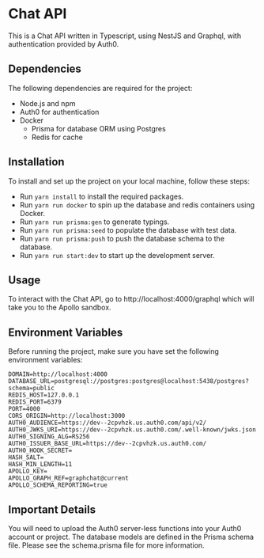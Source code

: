 # Chat API

This is a Chat API written in Typescript, using NestJS and Graphql, with authentication provided by Auth0.

## Dependencies

The following dependencies are required for the project:

- Node.js and npm
- Auth0 for authentication
- Docker
  - Prisma for database ORM using Postgres
  - Redis for cache

## Installation

To install and set up the project on your local machine, follow these steps:

- Run `yarn install` to install the required packages.
- Run `yarn run docker` to spin up the database and redis containers using Docker.
- Run `yarn run prisma:gen` to generate typings.
- Run `yarn run prisma:seed` to populate the database with test data.
- Run `yarn run prisma:push` to push the database schema to the database.
- Run `yarn run start:dev` to start up the development server.

## Usage

To interact with the Chat API, go to http://localhost:4000/graphql which will take you to the Apollo sandbox.

## Environment Variables

Before running the project, make sure you have set the following environment variables:

```
DOMAIN=http://localhost:4000
DATABASE_URL=postgresql://postgres:postgres@localhost:5438/postgres?schema=public
REDIS_HOST=127.0.0.1
REDIS_PORT=6379
PORT=4000
CORS_ORIGIN=http://localhost:3000
AUTH0_AUDIENCE=https://dev--2cpvhzk.us.auth0.com/api/v2/
AUTH0_JWKS_URI=https://dev--2cpvhzk.us.auth0.com/.well-known/jwks.json
AUTH0_SIGNING_ALG=RS256
AUTH0_ISSUER_BASE_URL=https://dev--2cpvhzk.us.auth0.com/
AUTH0_HOOK_SECRET=
HASH_SALT=
HASH_MIN_LENGTH=11
APOLLO_KEY=
APOLLO_GRAPH_REF=graphchat@current
APOLLO_SCHEMA_REPORTING=true
```

## Important Details

You will need to upload the Auth0 server-less functions into your Auth0 account or project.
The database models are defined in the Prisma schema file. Please see the schema.prisma file for more information.
